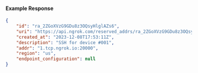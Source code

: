 <!-- Code generated for API Clients. DO NOT EDIT. -->

#### Example Response

```json
{
	"id": "ra_2ZGoXVzG9GDu8z3OQsyHlglAZs6",
	"uri": "https://api.ngrok.com/reserved_addrs/ra_2ZGoXVzG9GDu8z3OQsyHlglAZs6",
	"created_at": "2023-12-08T17:53:11Z",
	"description": "SSH for device #001",
	"addr": "1.tcp.ngrok.io:20000",
	"region": "us",
	"endpoint_configuration": null
}
```
